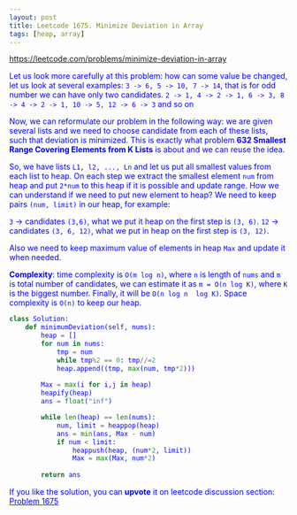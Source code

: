 ```yaml
---
layout: post
title: Leetcode 1675. Minimize Deviation in Array
tags: [heap, array]
---
```


<a href="https://leetcode.com/problems/minimize-deviation-in-array"> <font color = blue>https://leetcode.com/problems/minimize-deviation-in-array

Let us look more carefully at this problem: how can some value be changed, let us look at several examples:
`3 -> 6, 5 -> 10, 7 -> 14`, that is for odd number we can have only two candidates.
`2 -> 1, 4 -> 2 -> 1, 6 -> 3, 8 -> 4 -> 2 -> 1, 10 -> 5, 12 -> 6 -> 3` and so on

Now, we can reformulate our problem in the following way: we are given several lists and we need to choose candidate from each of these lists, such that deviation is minimized. This is exactly what problem **632 Smallest Range Covering Elements from K Lists** is about and we can reuse the idea.

So, we have lists `L1, l2, ..., Ln` and let us put all smallest values from each list to heap. On each step we extract the smallest element `num` from heap and put `2*num` to this heap if it is possible and update range. How we can understand if we need to put new element to heap? We need to keep pairs `(num, limit)` in our heap, for example:

`3` -> candidates `(3,6)`, what we put it heap on the first step is `(3, 6)`.
`12` -> candidates `(3, 6, 12)`, what we put in heap on the first step is `(3, 12)`.

Also we need to keep maximum value of elements in heap `Max` and update it when needed.

**Complexity**: time complexity is `O(m log n)`, where `n` is length of `nums` and `m` is total number of candidates, we can estimate it as `m = O(n log K)`, where `K` is the biggest number. Finally, it will be `O(n log n  log K)`. Space complexity is `O(n)` to keep our heap.

```python
class Solution:
    def minimumDeviation(self, nums):
        heap = []
        for num in nums:
            tmp = num
            while tmp%2 == 0: tmp//=2
            heap.append((tmp, max(num, tmp*2)))
        
        Max = max(i for i,j in heap)
        heapify(heap)
        ans = float("inf")

        while len(heap) == len(nums):
            num, limit = heappop(heap)
            ans = min(ans, Max - num)
            if num < limit:
                heappush(heap, (num*2, limit))
                Max = max(Max, num*2)
            
        return ans
```

If you like the solution, you can **upvote** it on leetcode discussion section:<a href="https://leetcode.com/problems/minimize-deviation-in-array/discuss/1041766/python-heap-solution-explained"> <font color = blue>Problem 1675
